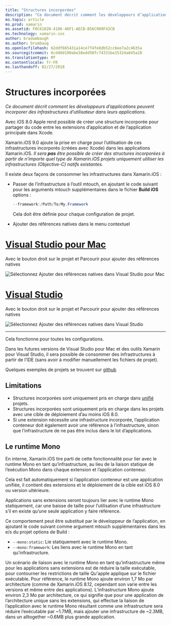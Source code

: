 ```yaml
---
title: "Structures incorporées"
description: "Ce document décrit comment les développeurs d’applications peuvent incorporer des infrastructures d’utilisateur dans leurs applications."
ms.topic: article
ms.prod: xamarin
ms.assetid: F8C61020-4106-46F1-AECB-B56C909F42CB
ms.technology: xamarin-ios
author: bradumbaugh
ms.author: brumbaug
ms.openlocfilehash: 62ddf665431a14ce7f4fe8db52cc6ee7a2c4635a
ms.sourcegitcommit: 6cd40d190abe38edd50fc74331be15324a845a28
ms.translationtype: MT
ms.contentlocale: fr-FR
ms.lasthandoff: 02/27/2018
---
```

# <a name="embedded-frameworks"></a>Structures incorporées

_Ce document décrit comment les développeurs d’applications peuvent incorporer des infrastructures d’utilisateur dans leurs applications._

Avec iOS 8.0 Apple rend possible de créer une structure incorporée pour partager du code entre les extensions d’application et de l’application principale dans Xcode.

Xamarin.iOS 9.0 ajoute la prise en charge pour l’utilisation de ces infrastructures incorporés (créées avec Xcode) dans les applications Xamarin.iOS. *Il sera **pas** être possible de créer des structures incorporées à partir de n’importe quel type de Xamarin.iOS projets uniquement utiliser les infrastructures (Objective-C) natifs existantes.*

Il existe deux façons de consommer les infrastructures dans Xamarin.iOS :

- Passer de l’infrastructure à l’outil mtouch, en ajoutant le code suivant pour les arguments mtouch supplémentaires dans le fichier **Build iOS** options :

  ```csharp
  --framework:/Path/To/My.Framework
  ```

  Cela doit être définie pour chaque configuration de projet.

- Ajouter des références natives dans le menu contextuel

# <a name="visual-studio-for-mactabvsmac"></a>[Visual Studio pour Mac](#tab/vsmac)

Avec le bouton droit sur le projet et Parcourir pour ajouter des références natives

![](embedded-frameworks-images/xam-native-refs.png "Sélectionnez Ajouter des références natives dans Visual Studio pour Mac")

# <a name="visual-studiotabvswin"></a>[Visual Studio](#tab/vswin)

Avec le bouton droit sur le projet et Parcourir pour ajouter des références natives

![](embedded-frameworks-images/vs-native-refs.png "Sélectionnez Ajouter des références natives dans Visual Studio")

-----

  Cela fonctionne pour toutes les configurations.

Dans les futures versions de Visual Studio pour Mac et des outils Xamarin pour Visual Studio, il sera possible de consommer des infrastructures à partir de l’IDE (sans avoir à modifier manuellement les fichiers de projet).

Quelques exemples de projets se trouvent sur [github](https://github.com/rolfbjarne/embedded-frameworks)

## <a name="limitations"></a>Limitations

- Structures incorporées sont uniquement pris en charge dans [unifié](~/cross-platform/macios/unified/index.md) projets.
- Structures incorporées sont uniquement pris en charge dans les projets avec une cible de déploiement d’au moins iOS 8.0.
- Si une extension nécessite une infrastructure incorporée, l’application conteneur doit également avoir une référence à l’infrastructure, sinon que l’infrastructure de ne pas être inclus dans le lot d’applications.

## <a name="the-mono-runtime"></a>Le runtime Mono

En interne, Xamarin.iOS tire parti de cette fonctionnalité pour lier avec le runtime Mono en tant qu’infrastructure, au lieu de la liaison statique de l’exécution Mono dans chaque extension et l’application conteneur.

Cela est fait automatiquement si l’application conteneur est une application unifiée, il contient des extensions et le déploiement de la cible est iOS 8.0 ou version ultérieure.

Applications sans extensions seront toujours lier avec le runtime Mono statiquement, car une baisse de taille pour l’utilisation d’une infrastructure s’il en existe qu’une seule application y faire référence.

Ce comportement peut être substitué par le développeur de l’application, en ajoutant le code suivant comme argument mtouch supplémentaires dans les e/s du projet options de Build :

- `--mono:static`: Lie statiquement avec le runtime Mono.
- `--mono:framework`: Les liens avec le runtime Mono en tant qu’infrastructure.

Un scénario de liaison avec le runtime Mono en tant qu’infrastructure même pour les applications sans extensions est de réduire la taille exécutable, pour contourner les restrictions de taille Qu'apple applique sur le fichier exécutable. Pour référence, le runtime Mono ajoute environ 1,7 Mo par architecture (comme de Xamarin.iOS 8.12, cependant son varie entre les versions et même entre des applications). L’infrastructure Mono ajoute environ 2,3 Mo par architecture, ce qui signifie que pour une application de l’architecture unique sans les extensions, qui effectue la liaison de l’application avec le runtime Mono résultant comme une infrastructure sera réduire l’exécutable par ~1.7MB, mais ajouter une infrastructure de ~2.3MB, dans un alltogether ~0.6MB plus grande application.

